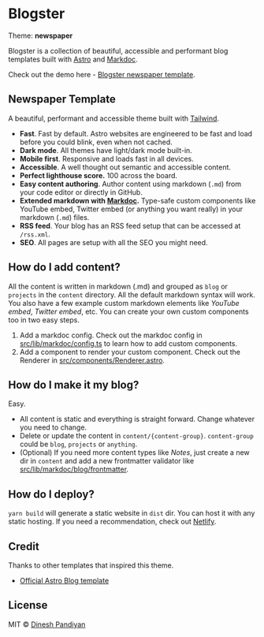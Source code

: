 # Blogster

Theme: **newspaper**

Blogster is a collection of beautiful, accessible and performant blog templates built with [Astro](https://astro.build) and [Markdoc](https://markdoc.dev).

Check out the demo here - [Blogster newspaper template](https://blogster-newspaper.netlify.app).

## Newspaper Template

A beautiful, performant and accessible theme built with [Tailwind](https://tailwindcss.com).

-   **Fast**. Fast by default. Astro websites are engineered to be fast and load before you could blink, even when not cached.
-   **Dark mode**. All themes have light/dark mode built-in.
-   **Mobile first**. Responsive and loads fast in all devices.
-   **Accessible**. A well thought out semantic and accessible content.
-   **Perfect lighthouse score.** 100 across the board.
-   **Easy content authoring**. Author content using markdown (`.md`) from your code editor or directly in GitHub.
-   **Extended markdown with [Markdoc](https://markdoc.dev).** Type-safe custom components like YouTube embed, Twitter embed (or anything you want really) in your markdown (`.md`) files.
-   **RSS feed**. Your blog has an RSS feed setup that can be accessed at `/rss.xml`.
-   **SEO**. All pages are setup with all the SEO you might need.

## How do I add content?

All the content is written in markdown (.md) and grouped as `blog` or `projects` in the `content` directory. All the default markdown syntax will work. You also have a few example custom markdown elements like _YouTube embed_, _Twitter embed_, etc. You can create your own custom components too in two easy steps.

1. Add a markdoc config. Check out the markdoc config in [src/lib/markdoc/config.ts](src/lib/markdoc/config.ts) to learn how to add custom components.
2. Add a component to render your custom component. Check out the Renderer in [src/components/Renderer.astro](src/components/Renderer.astro).

## How do I make it my blog?

Easy.

-   All content is static and everything is straight forward. Change whatever you need to change.
-   Delete or update the content in `content/{content-group}`. `content-group` could be `blog`, `projects` or `anything`.
-   (Optional) If you need more content types like _Notes_, just create a new dir in `content` and add a new frontmatter validator like [src/lib/markdoc/blog/frontmatter](src/lib/markdoc/blog/frontmatter).

## How do I deploy?

`yarn build` will generate a static website in `dist` dir. You can host it with any static hosting. If you need a recommendation, check out [Netlify](netlify.com).

## Credit

Thanks to other templates that inspired this theme.

-   [Official Astro Blog template](https://github.com/withastro/astro/tree/main/examples/blog)

## License

MIT © [Dinesh Pandiyan](https://github.com/flexdinesh)
